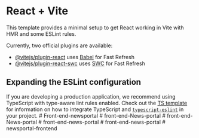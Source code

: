 # React + Vite

This template provides a minimal setup to get React working in Vite with HMR and some ESLint rules.

Currently, two official plugins are available:

- [@vitejs/plugin-react](https://github.com/vitejs/vite-plugin-react/blob/main/packages/plugin-react) uses [Babel](https://babeljs.io/) for Fast Refresh
- [@vitejs/plugin-react-swc](https://github.com/vitejs/vite-plugin-react/blob/main/packages/plugin-react-swc) uses [SWC](https://swc.rs/) for Fast Refresh

## Expanding the ESLint configuration

If you are developing a production application, we recommend using TypeScript with type-aware lint rules enabled. Check out the [TS template](https://github.com/vitejs/vite/tree/main/packages/create-vite/template-react-ts) for information on how to integrate TypeScript and [`typescript-eslint`](https://typescript-eslint.io) in your project.
#   F r o n t - e n d - n e w s p o r t a l  
 #   f r o n t - e n d - N e w s - p o r t a l  
 #   f r o n t - e n d - N e w s - p o r t a l  
 #   f r o n t - e n d - n e w s - p o r t a l  
 #   f r o n t - e n d - n e w s - p o r t a l  
 #   n e w s p o r t a l - f r o n t e n d  
 